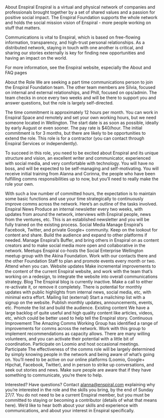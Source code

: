 About Enspiral
Enspiral is a virtual and physical network of companies and professionals brought together by a set of shared values and a passion for positive social impact. The Enspiral Foundation supports the whole network and holds the social mission vision of Enspiral - more people working on stuff that matters.

Communications is vital to Enspiral, which is based on free-flowing information, transparency, and high-trust personal relationships. As a distributed network, staying in touch with one another is critical, and sharing our stories externally is key for finding new opportunities and having an impact on the world.

For more information, see the Enspiral website, especially the About and FAQ pages

About the Role
We are seeking a part time communications person to join the Enspiral Foundation team. The other team members are Silvia, focused on internal and external relationships, and Phill, focused on ops/admin. The team checks in once every two weeks and will be there to support you and answer questions, but the role is largely self-directed. 

The time commitment is approximately 12 hours per month. You can work in Enspiral Space and remotely and set your own working hours, but we need someone located in Wellington. The start date is as soon as possible, ideally by early August or even sooner. The pay rate is $40/hour. The initial commitment is for 3 months, but there are likely to be opportunities to extend the role. This role is for a contractor (you can contact through Enspiral Services or independently).

To succeed in this role, you need to be excited about Enspiral and its unique structure and vision, an excellent writer and communicator, experienced with social media, and very comfortable with technology. You will have no boss, and will be expected to be self-managing and self-motivating. You will receive initial training from Alanna and Corinna, the people who have been fulfilling comms responsibilities up to now, but you’ll need to really make the role your own.

With such a low number of committed hours, the expectation is to maintain some basic functions and use your time strategically to continuously improve comms across the network. Here’s an outline of the tasks involved.
Enspiral News
Produce an internal newsletter every two weeks, with updates from around the network, interviews with Enspiral people, news from the ventures, etc. This is an established newsletter and you will be fully trained on the existing process.
Social Media
Manage Enspiral’s Facebook, Twitter, and private Google+ community. Keep on the lookout for content and share. Build the audience and expand to other platforms if needed. Manage Enspiral’s Buffer, and bring others in Enspiral on as content creators and to make social media more open and collaborative in the network.
Meetups
Enspiral co-hosts the Social Enterprise Wellington meetup group with the Akina Foundation. Work with our contacts there and the other Foundation Staff to plan and promote events every month or two. Attend when you can.
Website updates
Make incremental improvements to the content of the current Enspiral website, and work with the team that’s working on a redesign, to integrate the website into overall communications strategy. 
Blog 
The Enspiral blog is currently inactive. Make a call to either re-activate it, or remove it completely. There is potential for monthly updates with public highlights from internal news, social media, etc, with minimal extra effort.
Mailing list (external)
Start a mailchimp list with a signup on the website. Publish monthly updates, announcements, events, etc. Promote the list and build the audience.
Existing content
We have a large backlog of quite useful and high quality content like articles, videos, etc, which could be better used to help tell the Enspiral story.
Continuous Improvement
The Amazing Comms Working Group has identified a range of improvements for comms across the network. Work with this group to implement recommendations as capacity allows. There are many willing volunteers, and you can activate their potential with a little bit of coordination. Participate on Loomio and host occasional meetings.
Participate
The effectiveness of the comms role will be largely determined by simply knowing people in the network and being aware of what’s going on. You’ll need to be active on our online platforms (Loomio, Google+ Hipchat, Facebook, Twitter), and in person to strike up conversations, and seek out stories and news. Make sure people are aware that if they have something to communicate, you’re there to help.

Interested? Have questions?
Contact alanna@enspiral.com explaining why you’re interested in the role and the skills you bring, by the end of Sunday 27/7. You do not need to be a current Enspiral member, but you must be committed to staying or becoming a contributor (details of what that means here). We’d like to hear both about your skills and experience with communications, and about your interest in Enspiral specifically.
